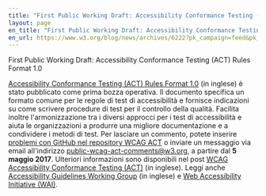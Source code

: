 ```yaml
---
title: "First Public Working Draft: Accessibility Conformance Testing (ACT) Rules Format 1.0"
layout: page
en_title: "First Public Working Draft: Accessibility Conformance Testing (ACT) Rules Format 1.0"
en_url: https://www.w3.org/blog/news/archives/6222?pk_campaign=feed&pk_kwd=first-public-working-draft-accessibility-conformance-testing-act-rules-format-1-0
---
```

First Public Working Draft: Accessibility Conformance Testing (ACT) Rules Format 1.0

<p><a href="https://www.w3.org/TR/act-rules-format/">Accessibility Conformance Testing (ACT) Rules Format 1.0</a> (in inglese) è stato pubblicato come prima bozza operativa. Il documento specifica un formato comune per le regole di test di accessibilità e fornisce indicazioni su come scrivere procedure di test per il controllo della qualità. Facilita inoltre l'armonizzazione tra i diversi approcci per i test di accessibilità e aiuta le organizzazioni a produrre una migliore documentazione e a condividere i metodi di test. Per lasciare un commento, potete inserire <a href="https://github.com/w3c/wcag-act/issues/">problemi con GitHub nel repository WCAG ACT</a> o inviare un messaggio via email all'indirizzo <a href="mailto:public-wcag-act-comments@w3.org">public-wcag-act-comments@w3.org</a>, a partire dal <strong>5 maggio 2017</strong>. Ulteriori informazioni sono disponibili nel post <a href="https://www.w3.org/blog/2017/04/wcag-accessibility-conformance-testing-act/">WCAG Accessibility Conformance Testing (ACT)</a> (in inglese). Leggi anche <a href="https://www.w3.org/WAI/GL/">Accessibility Guidelines Working Group</a> (in inglese) e <a href="http://www.w3.org/WAI/">Web Accessibility Initiative (WAI)</a>.</p>
